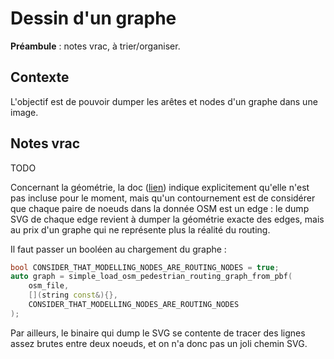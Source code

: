 # Dessin d'un graphe

**Préambule** : notes vrac, à trier/organiser.

## Contexte

L'objectif est de pouvoir dumper les arêtes et nodes d'un graphe dans une image.

## Notes vrac

TODO

Concernant la géométrie, la doc ([lien](https://github.com/phidra/RoutingKit/blob/a0776b234ac6e86d4255952ef60a6a9bf8d88f02/doc/OpenStreetMap.md)) indique explicitement qu'elle n'est pas incluse pour le moment, mais qu'un contournement est de considérer que chaque paire de noeuds dans la donnée OSM est un edge : le dump SVG de chaque edge revient à dumper la géométrie exacte des edges, mais au prix d'un graphe qui ne représente plus la réalité du routing.

Il faut passer un booléen au chargement du graphe :

```cpp
bool CONSIDER_THAT_MODELLING_NODES_ARE_ROUTING_NODES = true;
auto graph = simple_load_osm_pedestrian_routing_graph_from_pbf(
    osm_file,
    [](string const&){},
    CONSIDER_THAT_MODELLING_NODES_ARE_ROUTING_NODES
);
```

Par ailleurs, le binaire qui dump le SVG se contente de tracer des lignes assez brutes entre deux noeuds, et on n'a donc pas un joli chemin SVG.
